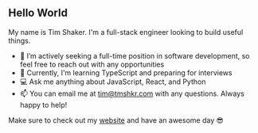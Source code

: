 ## Hello World

My name is Tim Shaker. I'm a full-stack engineer looking to build useful things.

* 💼 I’m actively seeking a full-time position in software development, so feel free to reach out with any opportunities
* 🌱 Currently, I'm learning TypeScript and preparing for interviews
* 💻 Ask me anything about JavaScript, React, and Python
* 📫 You can email me at tim@tmshkr.com with any questions. Always happy to help!

Make sure to check out my [website](https://www.tmshkr.com) and have an awesome day 😎

